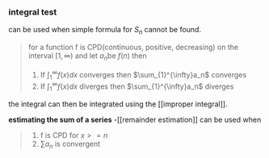### integral test
can be used when simple formula for $S_n$ cannot be found.
>for a function f is CPD(continuous, positive, decreasing) on the interval $[1,\infty)$ and let $a_n$be $f(n)$ then
>1. If $\int_{1}^{\infty}f(x)dx$ converges then $\sum_{1}^{\infty}a_n$ converges
>2. If $\int_{1}^{\infty}f(x)dx$ diverges then $\sum_{1}^{\infty}a_n$ diverges

the integral can then be integrated using the [[improper integral]].

**estimating the sum of a series**
-[[remainder estimation]] can be used when
> 1. f is CPD for $x>=n$
> 2. $\sum a_n$ is convergent